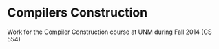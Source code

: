 Compilers Construction
======================

Work for the Compiler Construction course at UNM during Fall 2014 (CS 554)
